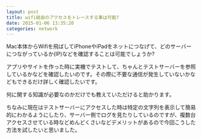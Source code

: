 ```yaml
---
layout: post
title: wifi経由のアクセスをトレースする事は可能?
date: 2015-01-06 13:35:20
categories: network
---
```

<!-- {% raw %} -->
<p>Mac本体からWifiを飛ばしてiPhoneやiPadをネットにつなげて、どのサーバーにつながっているか(IP)などを確認することは可能でしょうか?</p>

<p>アプリやサイトを作った時に実機でテストして、ちゃんとテストサーバーを参照しているかなどを確認したいのです。その際に不要な通信が発生していないかなどもできるだけ詳しく確認したいです。</p>

<p>何に関する知識が必要なのかだけでも教えていただけると助かります。</p>

<p>ちなみに現在はテストサーバーにアクセスした時は特定の文字列を表示して簡易的にわかるようにしたり、サーバー側でログを見たりしているのですが、複数台アクセスさせている時などめんどくさいなどデメリットがあるので今回こうした方法を試したいと思いました。</p>
<!-- {% endraw %} -->
